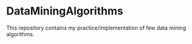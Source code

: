 # DataMiningAlgorithms
This repository contains my practice/implementation of few data mining algorithms.

